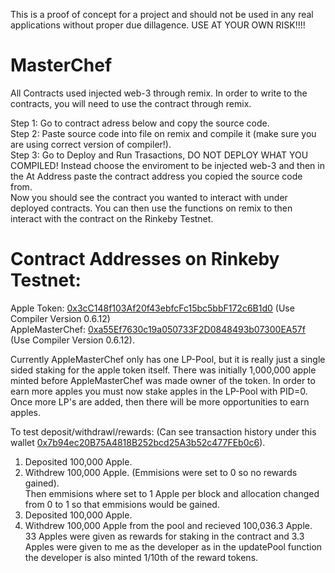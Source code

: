 This is a proof of concept for a project and should not be used in any real applications without proper due dillagence.
USE AT YOUR OWN RISK!!!!

# MasterChef
All Contracts used injected web-3 through remix. In order to write to the contracts, you will need to use the contract through remix.

Step 1: Go to contract adress below and copy the source code.  
Step 2: Paste source code into file on remix and compile it (make sure you are using correct version of compiler!).  
Step 3: Go to Deploy and Run Trasactions, DO NOT DEPLOY WHAT YOU COMPILED! Instead choose the enviroment to be injected web-3 and then in
the At Address paste the contract address you copied the source code from.  
Now you should see the contract you wanted to interact with under deployed contracts. You can then use the functions on remix to then interact with the contract on the Rinkeby Testnet.  

# Contract Addresses on Rinkeby Testnet:  
Apple Token: [0x3cC148f103Af20f43ebfcFc15bc5bbF172c6B1d0](https://rinkeby.etherscan.io/address/0x3cc148f103af20f43ebfcfc15bc5bbf172c6b1d0) (Use Compiler Version 0.6.12)  
AppleMasterChef: [0xa55Ef7630c19a050733F2D0848493b07300EA57f](https://rinkeby.etherscan.io/address/0xa55ef7630c19a050733f2d0848493b07300ea57f) (Use Compiler Version 0.6.12). 

Currently AppleMasterChef only has one LP-Pool, but it is really just a single sided staking for the apple token itself. There was initially 1,000,000 apple minted before AppleMasterChef was made owner of the token. In order to earn more apples you must now stake apples in the LP-Pool with PID=0. Once more LP's are added, then there will be more opportunities to earn apples.  

To test deposit/withdrawl/rewards: (Can see transaction history under this wallet [0x7b94ec20B75A4818B252bcd25A3b52c477FEb0c6](https://rinkeby.etherscan.io/address/0x7b94ec20b75a4818b252bcd25a3b52c477feb0c6)). 
1. Deposited 100,000 Apple.
2. Withdrew 100,000 Apple. (Emmisions were set to 0 so no rewards gained).  
Then emmisions where set to 1 Apple per block and allocation changed from 0 to 1 so that emmisions would be gained.  
1. Deposited 100,000 Apple.  
2. Withdrew 100,000 Apple from the pool and recieved 100,036.3 Apple.  
33 Apples were given as rewards for staking in the contract and 3.3 Apples were given to me as the developer as in the updatePool function the developer is also minted 1/10th of the reward tokens.
